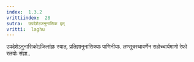 ```yaml
---
index:  1.3.2
vrittiindex:  28
sutra:  उपदेशेऽजनुनासिक इत्
vritti:  laghu 
---
```


उपदेशेऽनुनासिकोऽजित्संज्ञः स्यात्. प्रतिज्ञानुनासिक्याः पाणिनीयाः. लण्सूत्रस्थावर्णेन सहोच्चार्यमाणो रेफो रलयोः संज्ञा..

